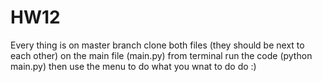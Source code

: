 # HW12

Every thing is on master branch
clone both files (they should be next to each other)
on the main file (main.py) from terminal run the code (python main.py)
then use the menu to do what you wnat to do do :)
